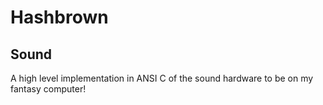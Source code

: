 # Hashbrown

## Sound

A high level implementation in ANSI C of the sound hardware to be on my fantasy computer!
